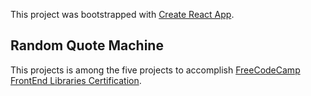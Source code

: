 This project was bootstrapped with [Create React App](https://github.com/facebook/create-react-app).

## Random Quote Machine
This projects is among the five projects to accomplish [FreeCodeCamp FrontEnd Libraries Certification](https://www.freecodecamp.org/learn).
